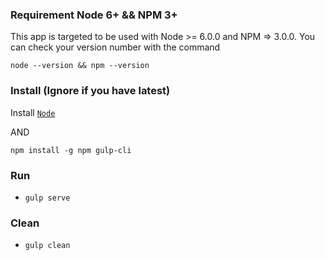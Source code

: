 ### Requirement Node 6+ && NPM 3+
This app is targeted to be used with Node >= 6.0.0 and NPM => 3.0.0. You can check your version number with the command
```
node --version && npm --version
```

### Install (Ignore if you have latest)
Install [`Node`](https://nodejs.org/en/download/)

AND

```
npm install -g npm gulp-cli
```
    

### Run
- `gulp serve`

### Clean

- `gulp clean`
